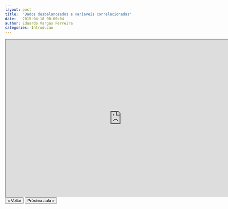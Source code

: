 ```yaml
---
layout: post
title:  "Dados desbalanceados e variáveis correlacionadas"
date:   2015-04-18 08:00:04
author: Eduardo Vargas Ferreira
categories: Introducao
---
```


<center>
<iframe width="760" height="515" src="https://www.youtube.com/embed/qhPnmE8H_iA?autoplay=0"> </iframe>
</center>


<FORM>
<INPUT Type="BUTTON" align="left" Value="&laquo; Voltar" Onclick="window.location.href='{{ site.baseurl }}/1parte/'">
<INPUT Type="BUTTON" align="left" Value="Próxima aula &raquo;" Onclick="window.location.href='{{ site.baseurl }}/introducao/2015/04/18/aula5.html'">
</FORM>
